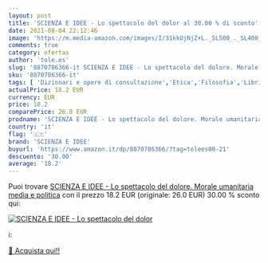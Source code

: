 ```yaml
---
layout: post
title: 'SCIENZA E IDEE - Lo spettacolo del dolor al 30.00 % di sconto'
date: 2021-08-04 22:12:46
image: 'https://m.media-amazon.com/images/I/31kkUjNjZ+L._SL500_._SL400_.jpg'
comments: true
category: ofertas
author: 'tole.es'
slug: '8870786366-it SCIENZA E IDEE - Lo spettacolo del dolore. Morale...'
sku: '8870786366-it'
tags: [ 'Dizionari e opere di consultazione','Etica','Filosofia','Libri','Libri universitari','Libri universitari comunicazione e giornalismo','Libri universitari filosofia','Libri universitari scienze umanistiche','Società e scienze sociali','Studi culturali e sociali','Studi multimediali','scienza e idee', ]
actualPrice: 18.2 EUR
currency: EUR
price: 18.2
comparePrice: 26.0 EUR
prodname: 'SCIENZA E IDEE - Lo spettacolo del dolore. Morale umanitaria  media e politica'
country: 'it'
flag: '🇮🇹'
brand: 'SCIENZA E IDEE'
buyurl: 'https://www.amazon.it/dp/8870786366/?tag=tolees00-21'
descuento: '30.00'
average: '18.2'
---
```


Puoi trovare [SCIENZA E IDEE - Lo spettacolo del dolore. Morale umanitaria  media e politica](https://www.amazon.it/dp/8870786366/?tag=tolees00-21) con il prezzo 18.2 EUR (originale: 26.0 EUR) 30.00 % sconto qui:

[![SCIENZA E IDEE - Lo spettacolo del dolor](https://m.media-amazon.com/images/I/31kkUjNjZ+L._SL500_._SL400_.jpg)](https://www.amazon.it/dp/8870786366/?tag=tolees00-21)

ℹ️:


[🛒 Acquista qui!!](https://www.amazon.it/dp/8870786366/?tag=tolees00-21)
